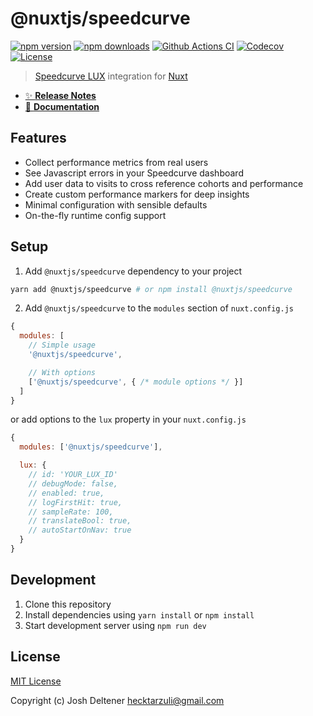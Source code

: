 # @nuxtjs/speedcurve

[![npm version][npm-version-src]][npm-version-href]
[![npm downloads][npm-downloads-src]][npm-downloads-href]
[![Github Actions CI][github-actions-ci-src]][github-actions-ci-href]
[![Codecov][codecov-src]][codecov-href]
[![License][license-src]][license-href]

> [Speedcurve LUX](https://speedcurve.com) integration for [Nuxt](https://nuxtjs.org)

- [✨ **Release Notes**](./CHANGELOG.md)
- [📖 **Documentation**](https://speedcurve.nuxtjs.org)

## Features
- Collect performance metrics from real users
- See Javascript errors in your Speedcurve dashboard
- Add user data to visits to cross reference cohorts and performance
- Create custom performance markers for deep insights
- Minimal configuration with sensible defaults
- On-the-fly runtime config support

## Setup

1. Add `@nuxtjs/speedcurve` dependency to your project

```bash
yarn add @nuxtjs/speedcurve # or npm install @nuxtjs/speedcurve
```

2. Add `@nuxtjs/speedcurve` to the `modules` section of `nuxt.config.js`
```js
{
  modules: [
    // Simple usage
    '@nuxtjs/speedcurve',

    // With options
    ['@nuxtjs/speedcurve', { /* module options */ }]
  ]
}
```
or add options to the `lux` property in your `nuxt.config.js`
```js
{
  modules: ['@nuxtjs/speedcurve'],

  lux: {
    // id: 'YOUR_LUX_ID'
    // debugMode: false,
    // enabled: true,
    // logFirstHit: true,
    // sampleRate: 100,
    // translateBool: true,
    // autoStartOnNav: true
  }
}
```
## Development

1. Clone this repository
2. Install dependencies using `yarn install` or `npm install`
3. Start development server using `npm run dev`

## License

[MIT License](./LICENSE)

Copyright (c) Josh Deltener <hecktarzuli@gmail.com>

<!-- Badges -->
[npm-version-src]: https://img.shields.io/npm/v/@nuxtjs/speedcurve/latest.svg
[npm-version-href]: https://npmjs.com/package/@nuxtjs/speedcurve

[npm-downloads-src]: https://img.shields.io/npm/dt/@nuxtjs/speedcurve.svg
[npm-downloads-href]: https://npmjs.com/package/@nuxtjs/speedcurve

[github-actions-ci-src]: https://github.com/nuxt-community/speedcurve-module/workflows/ci/badge.svg
[github-actions-ci-href]: https://github.com/nuxt-community/speedcurve-module/actions?query=workflow%3Aci

[codecov-src]: https://img.shields.io/codecov/c/github/nuxt-community/speedcurve-module.svg
[codecov-href]: https://codecov.io/gh/nuxt-community/speedcurve-module

[license-src]: https://img.shields.io/npm/l/@nuxtjs/speedcurve.svg
[license-href]: https://npmjs.com/package/@nuxtjs/speedcurve
